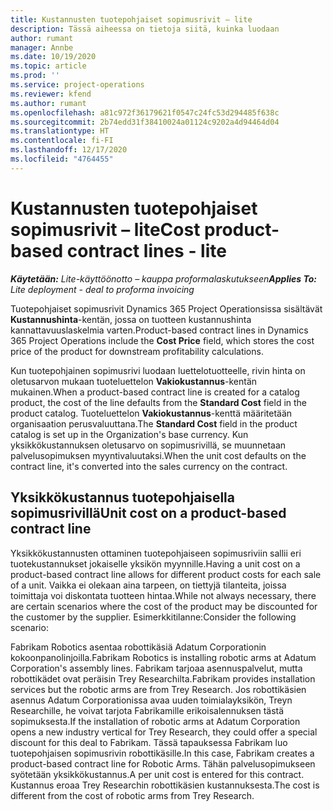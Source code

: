 ```yaml
---
title: Kustannusten tuotepohjaiset sopimusrivit – lite
description: Tässä aiheessa on tietoja siitä, kuinka luodaan
author: rumant
manager: Annbe
ms.date: 10/19/2020
ms.topic: article
ms.prod: ''
ms.service: project-operations
ms.reviewer: kfend
ms.author: rumant
ms.openlocfilehash: a81c972f36179621f0547c24fc53d294485f638c
ms.sourcegitcommit: 2b74edd31f38410024a01124c9202a4d94464d04
ms.translationtype: HT
ms.contentlocale: fi-FI
ms.lasthandoff: 12/17/2020
ms.locfileid: "4764455"
---
```

# <a name="cost-product-based-contract-lines---lite"></a><span data-ttu-id="aef7b-103">Kustannusten tuotepohjaiset sopimusrivit – lite</span><span class="sxs-lookup"><span data-stu-id="aef7b-103">Cost product-based contract lines - lite</span></span>

<span data-ttu-id="aef7b-104">_**Käytetään:** Lite-käyttöönotto – kauppa proformalaskutukseen_</span><span class="sxs-lookup"><span data-stu-id="aef7b-104">_**Applies To:** Lite deployment - deal to proforma invoicing_</span></span>


<span data-ttu-id="aef7b-105">Tuotepohjaiset sopimusrivit Dynamics 365 Project Operationsissa sisältävät **Kustannushinta**-kentän, jossa on tuotteen kustannushinta kannattavuuslaskelmia varten.</span><span class="sxs-lookup"><span data-stu-id="aef7b-105">Product-based contract lines in Dynamics 365 Project Operations include the **Cost Price** field, which stores the cost price of the product for downstream profitability calculations.</span></span>

<span data-ttu-id="aef7b-106">Kun tuotepohjainen sopimusrivi luodaan luettelotuotteelle, rivin hinta on oletusarvon mukaan tuoteluettelon **Vakiokustannus**-kentän mukainen.</span><span class="sxs-lookup"><span data-stu-id="aef7b-106">When a product-based contract line is created for a catalog product, the cost of the line defaults from the **Standard Cost** field in the product catalog.</span></span> <span data-ttu-id="aef7b-107">Tuoteluettelon **Vakiokustannus**-kenttä määritetään organisaation perusvaluuttana.</span><span class="sxs-lookup"><span data-stu-id="aef7b-107">The **Standard Cost** field in the product catalog is set up in the Organization's base currency.</span></span> <span data-ttu-id="aef7b-108">Kun yksikkökustannuksen oletusarvo on sopimusrivillä, se muunnetaan palvelusopimuksen myyntivaluutaksi.</span><span class="sxs-lookup"><span data-stu-id="aef7b-108">When the unit cost defaults on the contract line, it's converted into the sales currency on the contract.</span></span>

## <a name="unit-cost-on-a-product-based-contract-line"></a><span data-ttu-id="aef7b-109">Yksikkökustannus tuotepohjaisella sopimusrivillä</span><span class="sxs-lookup"><span data-stu-id="aef7b-109">Unit cost on a product-based contract line</span></span>

<span data-ttu-id="aef7b-110">Yksikkökustannusten ottaminen tuotepohjaiseen sopimusriviin sallii eri tuotekustannukset jokaiselle yksikön myynnille.</span><span class="sxs-lookup"><span data-stu-id="aef7b-110">Having a unit cost on a product-based contract line allows for different product costs for each sale of a unit.</span></span> <span data-ttu-id="aef7b-111">Vaikka ei olekaan aina tarpeen, on tiettyjä tilanteita, joissa toimittaja voi diskontata tuotteen hintaa.</span><span class="sxs-lookup"><span data-stu-id="aef7b-111">While not always necessary, there are certain scenarios where the cost of the product may be discounted for the customer by the supplier.</span></span> <span data-ttu-id="aef7b-112">Esimerkkitilanne:</span><span class="sxs-lookup"><span data-stu-id="aef7b-112">Consider the following scenario:</span></span>

<span data-ttu-id="aef7b-113">Fabrikam Robotics asentaa robottikäsiä Adatum Corporationin kokoonpanolinjoilla.</span><span class="sxs-lookup"><span data-stu-id="aef7b-113">Fabrikam Robotics is installing robotic arms at Adatum Corporation's assembly lines.</span></span> <span data-ttu-id="aef7b-114">Fabrikam tarjoaa asennuspalvelut, mutta robottikädet ovat peräisin Trey Researchilta.</span><span class="sxs-lookup"><span data-stu-id="aef7b-114">Fabrikam provides installation services but the robotic arms are from Trey Research.</span></span> <span data-ttu-id="aef7b-115">Jos robottikäsien asennus Adatum Corporationissa avaa uuden toimialayksikön, Treyn Researchille, he voivat tarjota Fabrikamille erikoisalennuksen tästä sopimuksesta.</span><span class="sxs-lookup"><span data-stu-id="aef7b-115">If the installation of robotic arms at Adatum Corporation opens a new industry vertical for Trey Research, they could offer a special discount for this deal to Fabrikam.</span></span> <span data-ttu-id="aef7b-116">Tässä tapauksessa Fabrikam luo tuotepohjaisen sopimusrivin robottikäsille.</span><span class="sxs-lookup"><span data-stu-id="aef7b-116">In this case, Fabrikam creates a product-based contract line for Robotic Arms.</span></span> <span data-ttu-id="aef7b-117">Tähän palvelusopimukseen syötetään yksikkökustannus.</span><span class="sxs-lookup"><span data-stu-id="aef7b-117">A per unit cost is entered for this contract.</span></span> <span data-ttu-id="aef7b-118">Kustannus eroaa Trey Researchin robottikäsien kustannuksesta.</span><span class="sxs-lookup"><span data-stu-id="aef7b-118">The cost is different from the cost of robotic arms from Trey Research.</span></span>
